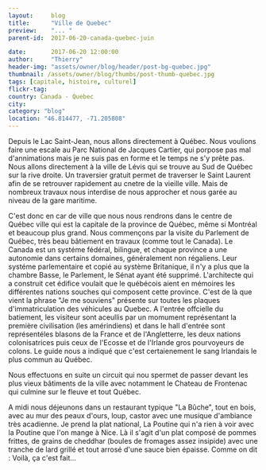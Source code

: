 ```yaml
---
layout:     blog
title:      "Ville de Quebec"
preview:    "... "
parent-id:  2017-06-20-canada-quebec-juin

date:       2017-06-20 12:00:00
author:     "Thierry"
header-img: "assets/owner/blog/header/post-bg-quebec.jpg"
thumbnail: /assets/owner/blog/thumbs/post-thumb-quebec.jpg
tags: [capitale, histoire, culturel]
flickr-tag: 
country: Canada - Quebec
city: 
category: "blog"
location: "46.814477, -71.205808"
---
```


Depuis le Lac Saint-Jean, nous allons directement à Québec. Nous voulions faire une escale au Parc National de Jacques Cartier, qui porpose pas mal d'annimations mais je ne suis pas en forme et le temps ne s'y prête pas. Nous allons directement à la ville de Lévis qui se trouve au Sud de Québec sur la rive droite. Un traversier gratuit permet de traverser le Saint Laurent afin de se retrouver rapidement au cnetre de la vieille ville. Mais de nombreux travaux nous interdise de nous approcher et nous garée au niveau de la gare maritime. 

C'est donc en car de ville que nous nous rendrons dans le centre de Québec ville qui est la capitale de la province de Québec, même si Montréal et beaucoup plus grand. Nous commençons par la visite du Parlement de Québec, très beau bâtiement en travaux (comme tout le Canada). Le Canada est un systéme fédéral, bilingue, et chaque province a une autonomie dans certains domaines, généralement non régaliens. Leur systéme parlementaire et copié au système Britanique, il n'y a plus que la chambre Basse, le Parlement, le Sénat ayant été supprimé. L'architecte qui a construit cet édifice voulait que le québécois aient en mémoires les différentes nations souches qui composent cette province. C'est de là que vient la phrase "Je me souviens" présente sur toutes les plaques d'immatriculation des véhicules au Quebec. A l'entrée offcielle du batiement, les visiteur sont aceullis par un momument représentant la première civilisation (les amérindiens) et dans le hall d'entrée sont représentéles blasons de la France et de l'Angletterre, les deux nations colonisatrices puis ceux de l'Ecosse et de l'Irlande gros pourvoyeurs de colons. Le guide nous a indiqué que c'est certaienement le sang Irlandais le plus commun au Québec.

Nous effectuons en suite un circuit qui nou spermet de passer devant les plus vieux bâtiments de la ville avec notamment le Chateau de Frontenac qui culmine sur le fleuve et tout Québec.

A midi nous déjeunons dans un restaurant typique "La Bûche", tout en bois, avec au mur des peaux d'ours, loup, castor avec une musique d'ambiance très acadienne. Je prend la plat national, La Poutine qui n'a rien à voir avec la Poutine que l'on mange à Nice. Là il s'agit d'un plat composé de pommes frittes, de grains de cheddhar (boules de fromages assez insipide) avec une tranche de lard grillé et tout arrosé d'une sauce bien épaisse. Comme on dit : Voilà, ça c'est fait...
